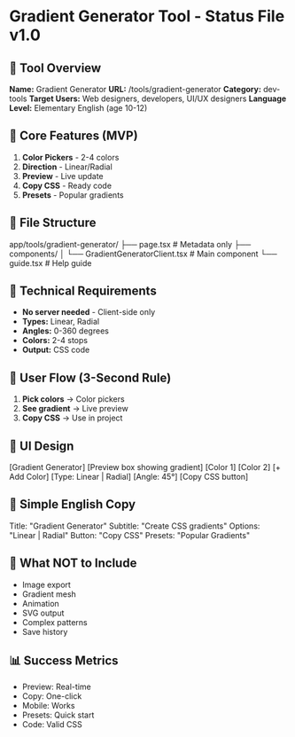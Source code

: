 # Gradient Generator Tool - Status File v1.0

## 📌 Tool Overview

**Name:** Gradient Generator
**URL:** /tools/gradient-generator
**Category:** dev-tools
**Target Users:** Web designers, developers, UI/UX designers
**Language Level:** Elementary English (age 10-12)

## 🎯 Core Features (MVP)

1. **Color Pickers** - 2-4 colors
2. **Direction** - Linear/Radial
3. **Preview** - Live update
4. **Copy CSS** - Ready code
5. **Presets** - Popular gradients

## 📁 File Structure

app/tools/gradient-generator/
├── page.tsx # Metadata only
├── components/
│ └── GradientGeneratorClient.tsx # Main component
└── guide.tsx # Help guide

## 🔧 Technical Requirements

- **No server needed** - Client-side only
- **Types:** Linear, Radial
- **Angles:** 0-360 degrees
- **Colors:** 2-4 stops
- **Output:** CSS code

## 💭 User Flow (3-Second Rule)

1. **Pick colors** → Color pickers
2. **See gradient** → Live preview
3. **Copy CSS** → Use in project

## 🎨 UI Design

[Gradient Generator]
[Preview box showing gradient]
[Color 1] [Color 2] [+ Add Color]
[Type: Linear | Radial]
[Angle: 45°]
[Copy CSS button]

## 📝 Simple English Copy

Title: "Gradient Generator"
Subtitle: "Create CSS gradients"
Options: "Linear | Radial"
Button: "Copy CSS"
Presets: "Popular Gradients"

## 🚫 What NOT to Include

- Image export
- Gradient mesh
- Animation
- SVG output
- Complex patterns
- Save history

## 📊 Success Metrics

- Preview: Real-time
- Copy: One-click
- Mobile: Works
- Presets: Quick start
- Code: Valid CSS
